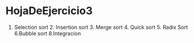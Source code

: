 # HojaDeEjercicio3
1. Selection sort 2. Insertion sort 3. Merge sort 4. Quick sort 5. Radix Sort 6.Bubble sort 8.Integracion
